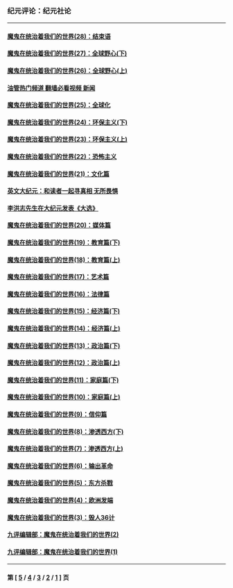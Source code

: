 ### 纪元评论：纪元社论
---
#### [魔鬼在统治着我们的世界(28)：结束语](../../pages/nsc422/n10936246.md?08080330) 
#### [魔鬼在统治着我们的世界(27)：全球野心(下)](../../pages/nsc422/n10928319.md?08080330) 
#### [魔鬼在统治着我们的世界(26)：全球野心(上)](../../pages/nsc422/n10900318.md?08080330) 
#### [油管热门频道 翻墙必看视频 新闻](ok?08080330)
#### [魔鬼在统治着我们的世界(25)：全球化](../../pages/nsc422/n10788205.md?08080330) 
#### [魔鬼在统治着我们的世界(24)：环保主义(下)](../../pages/nsc422/n10695307.md?08080330) 
#### [魔鬼在统治着我们的世界(23)：环保主义(上)](../../pages/nsc422/n10688613.md?08080330) 
#### [魔鬼在统治着我们的世界(22)：恐怖主义](../../pages/nsc422/n10614727.md?08080330) 
#### [魔鬼在统治着我们的世界(21)：文化篇](../../pages/nsc422/n10597706.md?08080330) 
#### [英文大纪元：和读者一起寻真相 无所畏惧](../../pages/nsc422/n12542027.md?08080330) 
#### [李洪志先生在大纪元发表《大选》](../../pages/nsc422/n12534746.md?08080330) 
#### [魔鬼在统治着我们的世界(20)：媒体篇](../../pages/nsc422/n10586579.md?08080330) 
#### [魔鬼在统治着我们的世界(19)：教育篇(下)](../../pages/nsc422/n10564808.md?08080330) 
#### [魔鬼在统治着我们的世界(18)：教育篇(上)](../../pages/nsc422/n10526970.md?08080330) 
#### [魔鬼在统治着我们的世界(17)：艺术篇](../../pages/nsc422/n10499093.md?08080330) 
#### [魔鬼在统治着我们的世界(16)：法律篇](../../pages/nsc422/n10485969.md?08080330) 
#### [魔鬼在统治着我们的世界(15)：经济篇(下)](../../pages/nsc422/n10469975.md?08080330) 
#### [魔鬼在统治着我们的世界(14)：经济篇(上)](../../pages/nsc422/n10457370.md?08080330) 
#### [魔鬼在统治着我们的世界(13)：政治篇(下)](../../pages/nsc422/n10448270.md?08080330) 
#### [魔鬼在统治着我们的世界(12)：政治篇(上)](../../pages/nsc422/n10444576.md?08080330) 
#### [魔鬼在统治着我们的世界(11)：家庭篇(下)](../../pages/nsc422/n10440961.md?08080330) 
#### [魔鬼在统治着我们的世界(10)：家庭篇(上)](../../pages/nsc422/n10435448.md?08080330) 
#### [魔鬼在统治着我们的世界(9)：信仰篇](../../pages/nsc422/n10432159.md?08080330) 
#### [魔鬼在统治着我们的世界(8)：渗透西方(下)](../../pages/nsc422/n10429603.md?08080330) 
#### [魔鬼在统治着我们的世界(7)：渗透西方(上)](../../pages/nsc422/n10426013.md?08080330) 
#### [魔鬼在统治着我们的世界(6)：输出革命](../../pages/nsc422/n10421536.md?08080330) 
#### [魔鬼在统治着我们的世界(5)：东方杀戮](../../pages/nsc422/n10417707.md?08080330) 
#### [魔鬼在统治着我们的世界(4)：欧洲发端](../../pages/nsc422/n10414890.md?08080330) 
#### [魔鬼在统治着我们的世界(3)：毁人36计](../../pages/nsc422/n10411583.md?08080330) 
#### [九评编辑部：魔鬼在统治着我们的世界(2)](../../pages/nsc422/n10410036.md?08080330) 
#### [九评编辑部：魔鬼在统治着我们的世界(1)](../../pages/nsc422/n10406825.md?08080330) 

---
#### 第 [ [5](./5.md?08080330) / [4](./4.md?08080330) / [3](./3.md?08080330) / [2](./2.md?08080330) / [1](./1.md?08080330) ] 页
